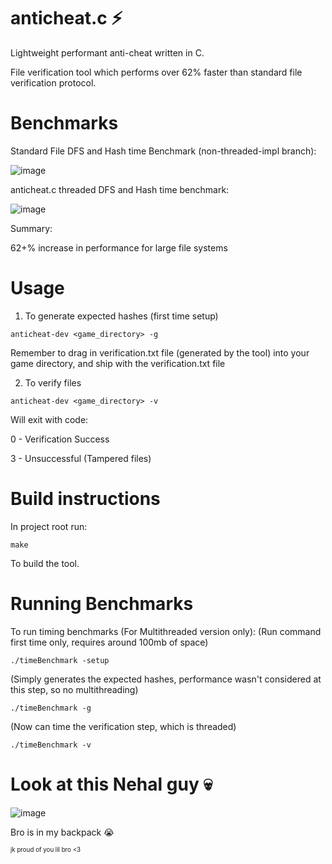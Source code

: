 # anticheat.c ⚡
Lightweight performant anti-cheat written in C.

File verification tool which performs over 62% faster than standard file verification protocol.

# Benchmarks

Standard File DFS and Hash time Benchmark (non-threaded-impl branch):

![image](https://github.com/PoromKamal/anticheat.c/assets/62628923/05a8e79b-e232-48bd-9e5a-04638691832d)


anticheat.c threaded DFS and Hash time benchmark:

![image](https://github.com/PoromKamal/anticheat.c/assets/62628923/9b0e464d-7c94-4906-b8e0-b9d7d6c3ee60)


Summary:

62+% increase in performance for large file systems

# Usage
1. To generate expected hashes (first time setup)
```
anticheat-dev <game_directory> -g
```

Remember to drag in verification.txt file (generated by the tool) into your game directory,
and ship with the verification.txt file

2. To verify files
```
anticheat-dev <game_directory> -v
```
Will exit with code:

0 - Verification Success

3 - Unsuccessful (Tampered files)

# Build instructions
In project root run:
```
make
```
To build the tool.

# Running Benchmarks
To run timing benchmarks (For Multithreaded version only):
(Run command first time only, requires around 100mb of space)
```
./timeBenchmark -setup
```
(Simply generates the expected hashes, performance wasn't considered at this step, so no multithreading)
```
./timeBenchmark -g
```
(Now can time the verification step, which is threaded)

```
./timeBenchmark -v
```
# Look at this Nehal guy 💀

![image](https://github.com/PoromKamal/anticheat.c/assets/62628923/90d31fe8-df13-48a8-ada7-fc6240060856)

Bro is in my backpack 😭

<sub><sup>jk proud of you lil bro <3 </sup></sub>

